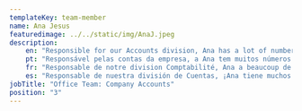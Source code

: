 ```yaml
---
templateKey: team-member
name: Ana Jesus
featuredimage: ../../static/img/AnaJ.jpeg
description: 
    en: "Responsible for our Accounts division, Ana has a lot of numbers to crunch! Our newest office member, Ana has a varied and extensive background within the commercial sector."
    pt: "Responsável pelas contas da empresa, a Ana tem muitos números que dar conta! O nosso mais novo membro tem uma variada experiência no sector comercial."
    fr: "Responsable de notre division Comptabilité, Ana a beaucoup de chiffres à croquer ! Notre plus récente membre du bureau, Ana a une expérience variée et étendue dans le secteur commercial."
    es: "Responsable de nuestra división de Cuentas, ¡Ana tiene muchos números que procesar! Nuestra más reciente miembro de la oficina, Ana tiene una amplia y variada experiencia en el sector comercial."
jobTitle: "Office Team: Company Accounts"
position: "3"
---
```


